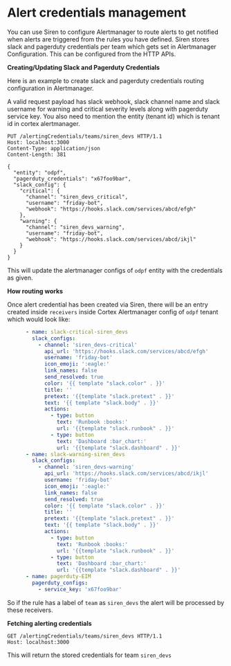 # Alert credentials management

You can use Siren to configure Alertmanager to route alerts to get notified when alerts are triggered from the rules you
have defined. Siren stores slack and pagerduty credentials per team which gets set in Alertmanager Configuration. This
can be configured from the HTTP APIs.

**Creating/Updating Slack and Pagerduty Credentials**

Here is an example to create slack and pagerduty credentials routing configuration in Alertmanager.

A valid request payload has slack webhook, slack channel name and slack username for warning and critical severity
levels along with pagerduty service key. You also need to mention the entity (tenant id) which is tenant id in cortex
alertmanager.

```text
PUT /alertingCredentials/teams/siren_devs HTTP/1.1
Host: localhost:3000
Content-Type: application/json
Content-Length: 381

{
  "entity": "odpf",
  "pagerduty_credentials": "x67foo9bar",
  "slack_config": {
    "critical": {
      "channel": "siren_devs_critical",
      "username": "friday-bot",
      "webhook": "https://hooks.slack.com/services/abcd/efgh"
    },
    "warning": {
      "channel": "siren_devs_warning",
      "username": "friday-bot",
      "webhook": "https://hooks.slack.com/services/abcd/ikjl"
    }
  }
}
```

This will update the alertmanager configs of `odpf` entity with the credentials as given.

**How routing works**

Once alert credential has been created via Siren, there will be an entry created inside `receivers` inside Cortex
Alertmanager config of `odpf` tenant which would look like:

```yaml
      - name: slack-critical-siren_devs
        slack_configs:
          - channel: 'siren_devs-critical'
            api_url: 'https://hooks.slack.com/services/abcd/efgh'
            username: 'friday-bot'
            icon_emoji: ':eagle:'
            link_names: false
            send_resolved: true
            color: '{{ template "slack.color" . }}'
            title: ''
            pretext: '{{template "slack.pretext" . }}'
            text: '{{ template "slack.body" . }}'
            actions:
              - type: button
                text: 'Runbook :books:'
                url: '{{template "slack.runbook" . }}'
              - type: button
                text: 'Dashboard :bar_chart:'
                url: '{{template "slack.dashboard" . }}'
      - name: slack-warning-siren_devs
        slack_configs:
          - channel: 'siren_devs-warning'
            api_url: 'https://hooks.slack.com/services/abcd/ikjl'
            username: 'friday-bot'
            icon_emoji: ':eagle:'
            link_names: false
            send_resolved: true
            color: '{{ template "slack.color" . }}'
            title: ''
            pretext: '{{template "slack.pretext" . }}'
            text: '{{ template "slack.body" . }}'
            actions:
              - type: button
                text: 'Runbook :books:'
                url: '{{template "slack.runbook" . }}'
              - type: button
                text: 'Dashboard :bar_chart:'
                url: '{{template "slack.dashboard" . }}'
      - name: pagerduty-EIM
        pagerduty_configs:
          - service_key: 'x67foo9bar'
```

So if the rule has a label of `team` as `siren_devs` the alert will be processed by these receivers.

**Fetching alerting credentials**

```text
GET /alertingCredentials/teams/siren_devs HTTP/1.1
Host: localhost:3000
```

This will return the stored credentials for team `siren_devs`

